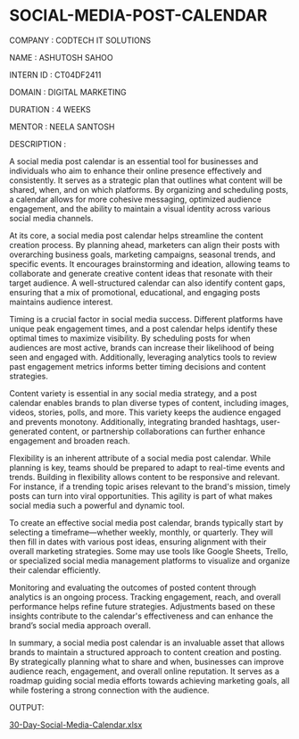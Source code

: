 # SOCIAL-MEDIA-POST-CALENDAR
COMPANY : CODTECH IT SOLUTIONS 

NAME : ASHUTOSH SAHOO

INTERN ID : CT04DF2411

DOMAIN : DIGITAL MARKETING 

DURATION : 4 WEEKS 

MENTOR : NEELA SANTOSH 

DESCRIPTION :

A social media post calendar is an essential tool for businesses and individuals who aim to enhance their online presence effectively and consistently. It serves as a strategic plan that outlines what content will be shared, when, and on which platforms. By organizing and scheduling posts, a calendar allows for more cohesive messaging, optimized audience engagement, and the ability to maintain a visual identity across various social media channels.

At its core, a social media post calendar helps streamline the content creation process. By planning ahead, marketers can align their posts with overarching business goals, marketing campaigns, seasonal trends, and specific events. It encourages brainstorming and ideation, allowing teams to collaborate and generate creative content ideas that resonate with their target audience. A well-structured calendar can also identify content gaps, ensuring that a mix of promotional, educational, and engaging posts maintains audience interest.

Timing is a crucial factor in social media success. Different platforms have unique peak engagement times, and a post calendar helps identify these optimal times to maximize visibility. By scheduling posts for when audiences are most active, brands can increase their likelihood of being seen and engaged with. Additionally, leveraging analytics tools to review past engagement metrics informs better timing decisions and content strategies.

Content variety is essential in any social media strategy, and a post calendar enables brands to plan diverse types of content, including images, videos, stories, polls, and more. This variety keeps the audience engaged and prevents monotony. Additionally, integrating branded hashtags, user-generated content, or partnership collaborations can further enhance engagement and broaden reach.

Flexibility is an inherent attribute of a social media post calendar. While planning is key, teams should be prepared to adapt to real-time events and trends. Building in flexibility allows content to be responsive and relevant. For instance, if a trending topic arises relevant to the brand's mission, timely posts can turn into viral opportunities. This agility is part of what makes social media such a powerful and dynamic tool.

To create an effective social media post calendar, brands typically start by selecting a timeframe—whether weekly, monthly, or quarterly. They will then fill in dates with various post ideas, ensuring alignment with their overall marketing strategies. Some may use tools like Google Sheets, Trello, or specialized social media management platforms to visualize and organize their calendar efficiently.

Monitoring and evaluating the outcomes of posted content through analytics is an ongoing process. Tracking engagement, reach, and overall performance helps refine future strategies. Adjustments based on these insights contribute to the calendar's effectiveness and can enhance the brand’s social media approach overall.

In summary, a social media post calendar is an invaluable asset that allows brands to maintain a structured approach to content creation and posting. By strategically planning what to share and when, businesses can improve audience reach, engagement, and overall online reputation. It serves as a roadmap guiding social media efforts towards achieving marketing goals, all while fostering a strong connection with the audience. 

OUTPUT:

[30-Day-Social-Media-Calendar.xlsx](https://github.com/user-attachments/files/21022786/30-Day-Social-Media-Calendar.xlsx)
